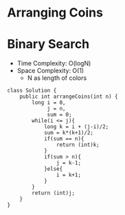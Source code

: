 # Arranging Coins

# Binary Search

- Time Complexity: O(logN)
- Space Complexity: O(1)
  - N as length of colors

```
class Solution {
    public int arrangeCoins(int n) {
        long i = 0,
             j = n,
             sum = 0;
        while(i <= j){
            long k = i + (j-i)/2;
            sum = k*(k+1)/2;
            if(sum == n){
                return (int)k;
            }
            if(sum > n){
                j = k-1;
            }else{
                i = k+1;
            }
        }
        return (int)j;
    }
}
```
